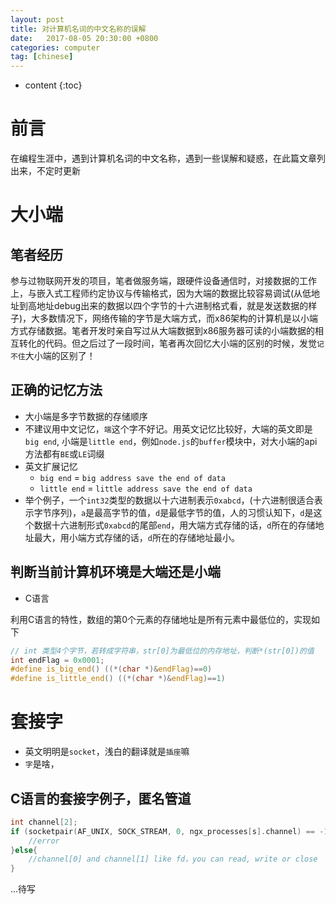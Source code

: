 ```yaml
---
layout: post
title: 对计算机名词的中文名称的误解
date:   2017-08-05 20:30:00 +0800
categories: computer 
tag: [chinese]
---
```


* content
{:toc}

# 前言

在编程生涯中，遇到计算机名词的中文名称，遇到一些误解和疑惑，在此篇文章列出来，不定时更新

# 大小端

## 笔者经历

参与过物联网开发的项目，笔者做服务端，跟硬件设备通信时，对接数据的工作上，与嵌入式工程师约定协议与传输格式，因为大端的数据比较容易调试(从低地址到高地址debug出来的数据以四个字节的十六进制格式看，就是发送数据的样子)，大多数情况下，网络传输的字节是大端方式，而x86架构的计算机是以小端方式存储数据。笔者开发时亲自写过从大端数据到x86服务器可读的小端数据的相互转化的代码。但之后过了一段时间，笔者再次回忆大小端的区别的时候，发觉`记不住`大小端的区别了！

## 正确的记忆方法

- 大小端是多字节数据的存储顺序
- 不建议用中文记忆，`端`这个字不好记。用英文记忆比较好，大端的英文即是`big end`, 小端是`little end`，例如`node.js`的`buffer`模块中，对大小端的api方法都有`BE`或`LE`词缀
- 英文扩展记忆
    + `big end` = `big address save the end of data`
    + `little end` = `little address save the end of data`
- 举个例子，一个`int32`类型的数据以十六进制表示`0xabcd`，(十六进制很适合表示字节序列)，`a`是最高字节的值，`d`是最低字节的值，人的习惯认知下，`d`是这个数据十六进制形式`0xabcd`的尾部`end`，用大端方式存储的话，`d`所在的存储地址最大，用小端方式存储的话，`d`所在的存储地址最小。

## 判断当前计算机环境是大端还是小端

- C语言

利用C语言的特性，数组的第0个元素的存储地址是所有元素中最低位的，实现如下

```c
// int 类型4个字节，若转成字符串，str[0]为最低位的内存地址，判断*(str[0])的值
int endFlag = 0x0001;
#define is_big_end() ((*(char *)&endFlag)==0)
#define is_little_end() ((*(char *)&endFlag)==1)
```

# 套接字

- 英文明明是`socket`，浅白的翻译就是`插座`嘛
- `字`是啥，

## C语言的套接字例子，匿名管道

```c
int channel[2];
if (socketpair(AF_UNIX, SOCK_STREAM, 0, ngx_processes[s].channel) == -1){
    //error
}else{
    //channel[0] and channel[1] like fd，you can read, write or close
}
```

...待写